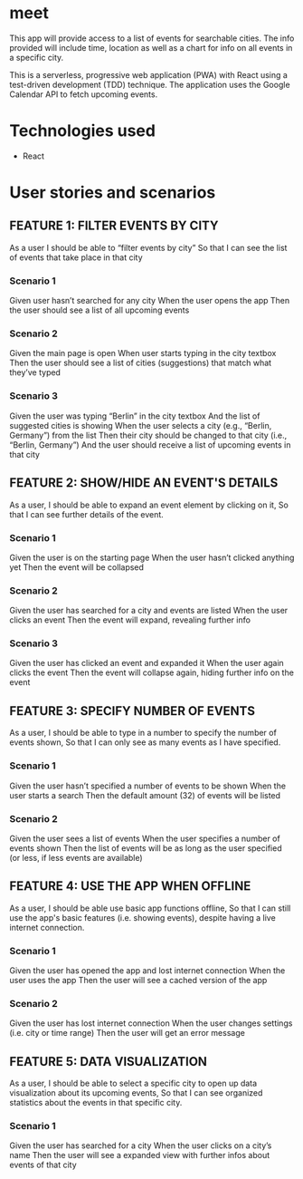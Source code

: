 # meet

This app  will provide access to a list of events for searchable cities. The info provided will include time, location as well as a chart for info on all events in a specific city.

This is a serverless, progressive web application (PWA) with React using a
test-driven development (TDD) technique. The application uses the Google
Calendar API to fetch upcoming events.

# Technologies used
- React


# User stories and scenarios

## FEATURE 1: FILTER EVENTS BY CITY

As a user
I should be able to “filter events by city”
So that I can see the list of events that take place in that city

### Scenario 1
Given user hasn’t searched for any city
When the user opens the app
Then the user should see a list of all upcoming events

### Scenario 2
Given the main page is open
When user starts typing in the city textbox
Then the user should see a list of cities (suggestions) that match what they’ve typed

### Scenario 3
Given the user was typing “Berlin” in the city textbox
And the list of suggested cities is showing
When the user selects a city (e.g., “Berlin, Germany”) from the list
Then their city should be changed to that city (i.e., “Berlin, Germany”)
And the user should receive a list of upcoming events in that city

## FEATURE 2: SHOW/HIDE AN EVENT'S DETAILS

As a user,
I should be able to expand an event element by clicking on it,
So that I can see further details of the event.

### Scenario 1
Given the user is on the starting page
When the user hasn’t clicked anything yet
Then the event will be collapsed

### Scenario 2
Given the user has searched for a city and events are listed
When the user clicks an event
Then the event will expand, revealing further info

### Scenario 3
Given the user has clicked an event and expanded it
When the user again clicks the event
Then the event will collapse again, hiding further info on the event


## FEATURE 3: SPECIFY NUMBER OF EVENTS

As a user,
I should be able to type in a number to specify the number of events shown,
So that I can only see as many events as I have specified.

### Scenario 1
Given the user hasn’t specified a number of events to be shown
When the user starts a search
Then the default amount (32) of events will be listed

### Scenario 2
Given the user sees a list of events
When the user specifies a number of events shown
Then the list of events will be as long as the user specified (or less, if less events are available)


## FEATURE 4: USE THE APP WHEN OFFLINE

As a user,
I should be able use basic app functions offline,
So that I can still use the app's basic features (i.e. showing events), despite having a live internet connection.

### Scenario 1
Given the user has opened the app and lost internet connection
When the user uses the app
Then the user will see a cached version of the app

### Scenario 2
Given the user has lost internet connection
When the user changes settings (i.e. city or time range)
Then the user will get an error message


## FEATURE 5: DATA VISUALIZATION

As a user,
I should be able to select a specific city to open up data visualization about its upcoming events,
So that I can see organized  statistics about the events in that specific city.

### Scenario 1
Given the user has searched for a city
When the user clicks on a city’s name
Then the user will see a expanded view with further infos about events of that city
